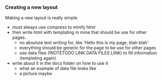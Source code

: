 ### Creating a new layout

Making a new layout is really simple
- must always use compress to minify html
- then write html with templating in mine that should be use for other pages.
  - no absolute text writing for, like 'Hello this is my page, blah blah'
  - everything should be generic for the page to be use for other pages
  - use data files (!NOTETODO LINK DATA FILES LINK) to fill information (templating again)
- write about it in the docs folder on how to use it
  - what an example of data file looks like
  - a picture maybe
